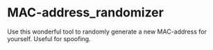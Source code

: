 # MAC-address_randomizer
Use this wonderful tool to randomly generate a new MAC-address for yourself. Useful for spoofing.
